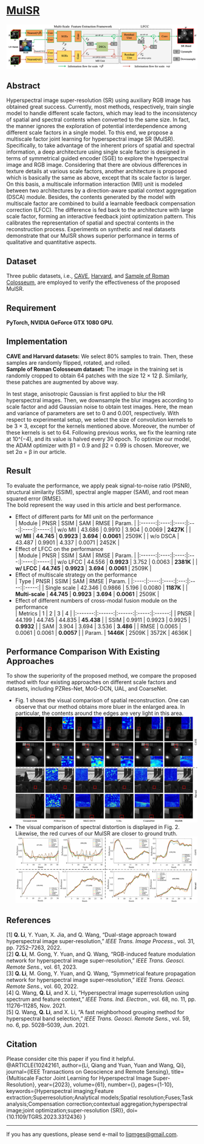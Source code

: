 # [MulSR](https://ieeexplore.ieee.org/document/10242161 "MulSR")  
![Image text](https://raw.githubusercontent.com/qianngli/Images/master/MulSR/architecture.png)

## Abstract  
Hyperspectral image super-resolution (SR) using auxiliary RGB image has obtained great success. Currently, most methods, respectively, train single model to handle different scale factors, which may lead to the inconsistency of spatial and spectral contents when converted to the same size. In fact, the manner ignores the exploration of potential interdependence among different scale factors in a single model. To this end, we propose a multiscale factor joint learning for hyperspectral image SR (MulSR). Specifically, to take advantage of the inherent priors of spatial and spectral information, a deep architecture using single scale factor is designed in terms of symmetrical guided encoder (SGE) to explore the hyperspectral image and RGB image. Considering that there are obvious differences in texture details at various scale factors, another architecture is proposed which is basically the same as above, except that its scale factor is larger. On this basis, a multiscale information interaction (MII) unit is modeled between two architectures by a direction-aware spatial context aggregation (DSCA) module. Besides, the contents generated by the model with multiscale factor are combined to build a learnable feedback compensation correction (LFCC). The difference is fed back to the architecture with large scale factor, forming an interactive feedback joint optimization pattern. This calibrates the representation of spatial and spectral contents in the reconstruction process. Experiments on synthetic and real datasets demonstrate that our MulSR shows superior performance in terms of qualitative and quantitative aspects.

## Dataset  
Three public datasets, i.e., [CAVE](https://www1.cs.columbia.edu/CAVE/databases/multispectral/ "CAVE"), [Harvard](https://dataverse.harvard.edu/ "Harvard"), and [Sample of Roman Colosseum](https://earth.esa.int/eogateway/missions/worldview-2 "Sample of Roman Colosseum"), are employed to verify the effectiveness of the proposed MulSR.

## Requirement  
**PyTorch, NVIDIA GeForce GTX 1080 GPU.**

## Implementation  
**CAVE and Harvard datasets:** We select 80% samples to train. Then, these samples are randomly flipped, rotated, and rolled.  
**Sample of Roman Colosseum dataset:** The image in the training set is randomly cropped to obtain 64 patches with the size 12 × 12 β. Similarly, these patches are augmented by above way.  
  
In test stage, anisotropic Gaussian is first applied to blur the HR hyperspectral images. Then, we downsample the blur images according to scale factor and add Gaussian noise to obtain test images. Here, the mean and variance of parameters are set to 0 and 0.001, respectively. With respect to experimental setup, we select the size of convolution kernels to be 3 × 3, except for the kernels mentioned above. Moreover, the number of these kernels is set to 64. Following previous works, we fix the learning rate at 10^(−4), and its value is halved every 30 epoch. To optimize our model, the ADAM optimizer with β1 = 0.9 and β2 = 0.99 is chosen. Moreover, we set 2α = β in our article.

## Result  
To evaluate the performance, we apply peak signal-to-noise ratio (PSNR), structural similarity (SSIM), spectral angle mapper (SAM), and root mean squared error (RMSE).  
The  bold represent the way used in this article and best performance.  
- Effect of different parts for MII unit on the performance  
  | Module | PNSR | SSIM | SAM | RMSE | Param. |
  |:------:|:----:|:----:|:---:|:----:|:-----:|
  | w/o MII | 43.686 | 0.9910 | 3.904 | 0.0069 | **2427K** |
  | **w/ MII** | **44.745** | **0.9923** | **3.694** | **0.0061** | 2509K |
  | w/o DSCA | 43.487 | 0.9901 | 4.337 | 0.0071 | 2452K |
- Effect of LFCC on the performance  
  | Module | PNSR | SSIM | SAM | RMSE | Param. |
  |:------:|:----:|:----:|:---:|:----:|:-----:|
  | w/o LFCC | 44.556 | **0.9923** | 3.752 | 0.0063 | **2381K** |
  | **w/ LFCC** | **44.745** | **0.9923** | **3.694** | **0.0061** | 2509K |
- Effect of multiscale strategy on the performance  
  | Type | PNSR | SSIM | SAM | RMSE | Param. |
  |:----:|:----:|:----:|:---:|:----:|:-----:|
  | Single scale | 42.346 | 0.9866 | 5.196 | 0.0080 | **1187K** |
  | **Multi-scale** | **44.745** | **0.9923** | **3.694** | **0.0061** | 2509K |
- Effect of different numbers of cross-modal fusion module on the performance  
  | Metrics | 1 | 2 | 3 | 4 |
  |:-------:|:------:|:------:|:-----:|:------:|
  | PNSR | 44.199 | 44.745 | 44.835 | **45.438** |
  | SSIM | 0.9911 | 0.9923 | 0.9925 | **0.9932** |
  | SAM | 3.904 | 3.694 | 3.536 | **3.486** |
  | RMSE | 0.0065 | 0.0061 | 0.0061 | **0.0057** |
  | Param. | **1446K** | 2509K | 3572K | 4636K |
  
## Performance Comparison With Existing Approaches
To show the superiority of the proposed method, we compare the proposed method with four existing approaches on different scale factors and datasets, including PZRes-Net, MoG-DCN, UAL, and CoarseNet.  

- Fig. 1 shows the visual comparison of spatial reconstruction. One can observe that our method obtains more bluer in the enlarged area. In particular, the contents around the edges are very light in this area.  
  ![Fig. 1](https://raw.githubusercontent.com/qianngli/Images/master/MulSR/Fig5.png)
- The visual comparison of spectral distortion is displayed in Fig. 2. Likewise, the red curves of our MulSR are closer to ground truth.  
  ![Fig. 2](https://raw.githubusercontent.com/qianngli/Images/master/MulSR/Fig6.png)

## References
[1] **Q. Li**, Y. Yuan, X. Jia, and Q. Wang, “Dual-stage approach toward hyperspectral image super-resolution,” *IEEE Trans. Image Process.*, vol. 31, pp. 7252–7263, 2022.  
[2] **Q. Li**, M. Gong, Y. Yuan, and Q. Wang, “RGB-induced feature modulation network for hyperspectral image super-resolution,” *IEEE Trans. Geosci. Remote Sens.*, vol. 61, 2023.  
[3] **Q. Li**, M. Gong, Y. Yuan, and Q. Wang, “Symmetrical feature propagation network for hyperspectral image super-resolution,” *IEEE Trans. Geosci. Remote Sens.*, vol. 60, 2022.  
[4] Q. Wang, **Q. Li**, and X. Li, “Hyperspectral image superresolution using spectrum and feature context,” *IEEE Trans. Ind. Electron.*, vol. 68, no. 11, pp. 11276–11285, Nov. 2021.  
[5] Q. Wang, **Q. Li**, and X. Li, “A fast neighborhood grouping method for hyperspectral band selection,” *IEEE Trans. Geosci. Remote Sens.*, vol. 59, no. 6, pp. 5028–5039, Jun. 2021.  

## Citation 

Please consider cite this paper if you find it helpful.  
    @ARTICLE{10242161,
      author={Li, Qiang and Yuan, Yuan and Wang, Qi},
      journal={IEEE Transactions on Geoscience and Remote Sensing}, 
      title={Multiscale Factor Joint Learning for Hyperspectral Image Super-Resolution}, 
      year={2023},
      volume={61},
      number={},
      pages={1-10},
      keywords={Hyperspectral imaging;Feature extraction;Superresolution;Analytical models;Spatial resolution;Fuses;Task analysis;Compensation correction;contextual aggregation;hyperspectral image;joint optimization;super-resolution (SR)},
      doi={10.1109/TGRS.2023.3312436}
    }

--------
  
If you has any questions, please send e-mail to liqmges@gmail.com.
